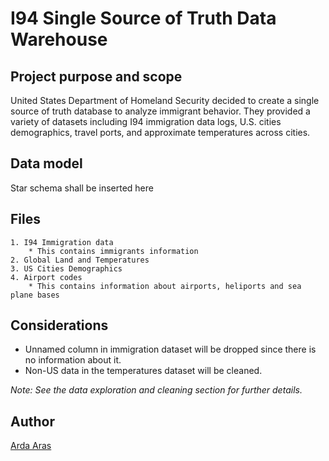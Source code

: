 # I94 Single Source of Truth Data Warehouse

## Project purpose and scope

United States Department of Homeland Security decided to create a single source of truth database to analyze immigrant behavior. They provided a variety of datasets including I94 immigration data logs, U.S. cities demographics, travel ports, and approximate temperatures across cities.

## Data model

Star schema shall be inserted here

## Files
    1. I94 Immigration data
        * This contains immigrants information
    2. Global Land and Temperatures
    3. US Cities Demographics
    4. Airport codes
        * This contains information about airports, heliports and sea plane bases

## Considerations
* Unnamed column in immigration dataset will be dropped since there is no information about it.
* Non-US data in the temperatures dataset will be cleaned.

*Note: See the data exploration and cleaning section for further details.*

## Author

[Arda Aras](https://www.linkedin.com/in/arda-aras/)

